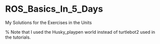 # ROS_Basics_In_5_Days
My Solutions for the Exercises in the Units

% Note that I used the Husky_playpen world instead of turtlebot2 used in the tutorials.
